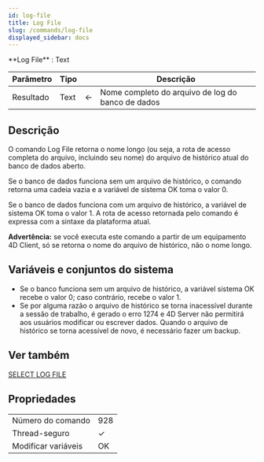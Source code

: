```yaml
---
id: log-file
title: Log File
slug: /commands/log-file
displayed_sidebar: docs
---
```


<!--REF #_command_.Log File.Syntax-->**Log File**  : Text<!-- END REF-->
<!--REF #_command_.Log File.Params-->
| Parâmetro | Tipo |  | Descrição |
| --- | --- | --- | --- |
| Resultado | Text | &#8592; | Nome completo do arquivo de log do banco de dados |

<!-- END REF-->

## Descrição 

<!--REF #_command_.Log File.Summary-->O comando Log File retorna o nome longo (ou seja, a rota de acesso completa do arquivo, incluindo seu nome) do arquivo de histórico atual do banco de dados aberto.<!-- END REF--> 

Se o banco de dados funciona sem um arquivo de histórico, o comando retorna uma cadeia vazia e a variável de sistema OK toma o valor 0\. 

Se o banco de dados funciona com um arquivo de histórico, a variável de sistema OK toma o valor 1\. A rota de acesso retornada pelo comando é expressa com a sintaxe da plataforma atual.

**Advertência:** se você executa este comando a partir de um equipamento 4D Client, só se retorna o nome do arquivo de histórico, não o nome longo. 

## Variáveis e conjuntos do sistema 

* Se o banco funciona sem um arquivo de histórico, a variável sistema OK recebe o valor 0; caso contrário, recebe o valor 1.
* Se por alguma razão o arquivo de histórico se torna inacessível durante a sessão de trabalho, é gerado o erro 1274 e 4D Server não permitirá aos usuários modificar ou escrever dados. Quando o arquivo de histórico se torna acessível de novo, é necessário fazer um backup.

## Ver também 

[SELECT LOG FILE](../commands/select-log-file.md)  

## Propriedades

|  |  |
| --- | --- |
| Número do comando | 928 |
| Thread-seguro | &check; |
| Modificar variáveis | OK |


